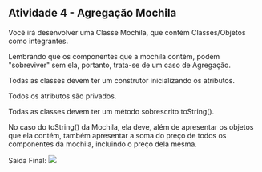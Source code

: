 ## Atividade 4 - Agregação Mochila</h3>
Você irá desenvolver uma Classe Mochila, que contém Classes/Objetos como integrantes.

Lembrando que os componentes que a mochila contém, podem "sobreviver" sem ela, portanto, trata-se de um caso de Agregação.

Todas as classes devem ter um construtor inicializando os atributos.

Todos os atributos são privados.

Todas as classes devem ter um método sobrescrito toString().

No caso do toString() da Mochila, ela deve, além de apresentar os objetos que ela contém, também apresentar a soma do preço de todos os componentes da mochila, incluindo o preço dela mesma. 

Saída Final:
<img src="https://i.imgur.com/CHKdUfr.jpg"/>
